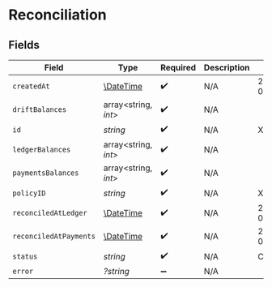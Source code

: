 # Reconciliation


## Fields

| Field                                                         | Type                                                          | Required                                                      | Description                                                   | Example                                                       |
| ------------------------------------------------------------- | ------------------------------------------------------------- | ------------------------------------------------------------- | ------------------------------------------------------------- | ------------------------------------------------------------- |
| `createdAt`                                                   | [\DateTime](https://www.php.net/manual/en/class.datetime.php) | :heavy_check_mark:                                            | N/A                                                           | 2021-01-01T00:00:00.000Z                                      |
| `driftBalances`                                               | array<string, *int*>                                          | :heavy_check_mark:                                            | N/A                                                           |                                                               |
| `id`                                                          | *string*                                                      | :heavy_check_mark:                                            | N/A                                                           | XXX                                                           |
| `ledgerBalances`                                              | array<string, *int*>                                          | :heavy_check_mark:                                            | N/A                                                           |                                                               |
| `paymentsBalances`                                            | array<string, *int*>                                          | :heavy_check_mark:                                            | N/A                                                           |                                                               |
| `policyID`                                                    | *string*                                                      | :heavy_check_mark:                                            | N/A                                                           | XXX                                                           |
| `reconciledAtLedger`                                          | [\DateTime](https://www.php.net/manual/en/class.datetime.php) | :heavy_check_mark:                                            | N/A                                                           | 2021-01-01T00:00:00.000Z                                      |
| `reconciledAtPayments`                                        | [\DateTime](https://www.php.net/manual/en/class.datetime.php) | :heavy_check_mark:                                            | N/A                                                           | 2021-01-01T00:00:00.000Z                                      |
| `status`                                                      | *string*                                                      | :heavy_check_mark:                                            | N/A                                                           | COMPLETED                                                     |
| `error`                                                       | *?string*                                                     | :heavy_minus_sign:                                            | N/A                                                           |                                                               |